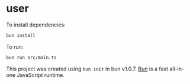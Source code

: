 # user

To install dependencies:

```bash
bun install
```

To run:

```bash
bun run src/main.ts
```

This project was created using `bun init` in bun v1.0.7. [Bun](https://bun.sh) is a fast all-in-one JavaScript runtime.

